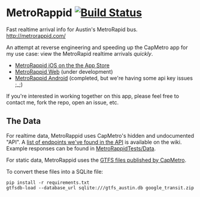 MetroRappid [![Build Status](https://travis-ci.org/luqmaan/MetroRappid.svg?branch=dev)](https://travis-ci.org/luqmaan/MetroRappid)
==

Fast realtime arrival info for Austin's MetroRapid bus. http://metrorappid.com/

An attempt at reverse engineering and speeding up the CapMetro app for my use case: view the MetroRapid realtime arrivals *quickly*.

- [MetroRappid iOS on the the App Store](https://itunes.apple.com/us/app/metrorappid/id827603682?ls=1&mt=8)
- [MetroRappid Web](https://github.com/luqmaan/GhettoRappid) (under development)
- [MetroRappid Android](https://github.com/sethgho/MetroRappidAndroid) (completed, but we're having some api key issues ;_;)

If you're interested in working together on this app, please feel free to contact me, fork the repo, open an issue, etc.


The Data
--

For realtime data, MetroRappid uses CapMetro's hidden and undocumented "API". A [list of endpoints we've found in the API](https://github.com/luqmaan/MetroRappid/wiki/The-CapMetro-API) is available on the wiki. Example responses can be found in [MetroRappidTests/Data](https://github.com/luqmaan/MetroRappid/tree/dev/MetroRappidTests/Data).

For static data, MetroRappid uses the [GTFS files published by CapMetro](http://www.capmetro.org/gisdata/google_transit.zip).

To convert these files into a SQLite file:

```
pip install -r requirements.txt
gtfsdb-load --database_url sqlite:///gtfs_austin.db google_transit.zip
```

